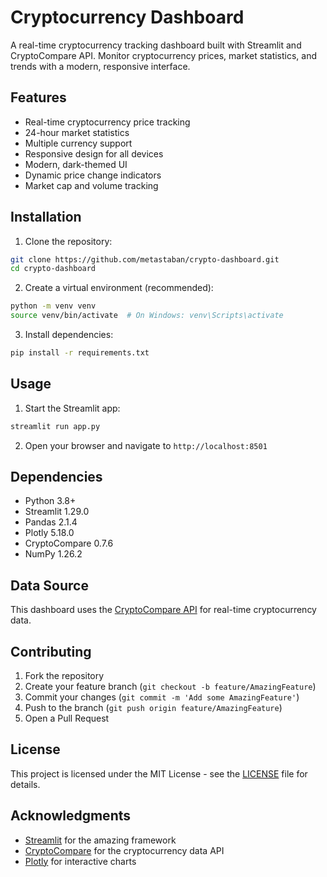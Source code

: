 # Cryptocurrency Dashboard

A real-time cryptocurrency tracking dashboard built with Streamlit and CryptoCompare API. Monitor cryptocurrency prices, market statistics, and trends with a modern, responsive interface.

## Features

- Real-time cryptocurrency price tracking
- 24-hour market statistics
- Multiple currency support
- Responsive design for all devices
- Modern, dark-themed UI
- Dynamic price change indicators
- Market cap and volume tracking

## Installation

1. Clone the repository:
```bash
git clone https://github.com/metastaban/crypto-dashboard.git
cd crypto-dashboard
```

2. Create a virtual environment (recommended):
```bash
python -m venv venv
source venv/bin/activate  # On Windows: venv\Scripts\activate
```

3. Install dependencies:
```bash
pip install -r requirements.txt
```

## Usage

1. Start the Streamlit app:
```bash
streamlit run app.py
```

2. Open your browser and navigate to `http://localhost:8501`

## Dependencies

- Python 3.8+
- Streamlit 1.29.0
- Pandas 2.1.4
- Plotly 5.18.0
- CryptoCompare 0.7.6
- NumPy 1.26.2

## Data Source

This dashboard uses the [CryptoCompare API](https://min-api.cryptocompare.com/) for real-time cryptocurrency data.

## Contributing

1. Fork the repository
2. Create your feature branch (`git checkout -b feature/AmazingFeature`)
3. Commit your changes (`git commit -m 'Add some AmazingFeature'`)
4. Push to the branch (`git push origin feature/AmazingFeature`)
5. Open a Pull Request

## License

This project is licensed under the MIT License - see the [LICENSE](LICENSE) file for details.

## Acknowledgments

- [Streamlit](https://streamlit.io/) for the amazing framework
- [CryptoCompare](https://www.cryptocompare.com/) for the cryptocurrency data API
- [Plotly](https://plotly.com/) for interactive charts
